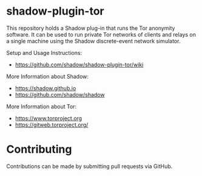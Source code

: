 # shadow-plugin-tor

This repository holds a Shadow plug-in that runs the Tor anonymity software.
It can be used to run private Tor networks of clients and relays on a 
single machine using the Shadow discrete-event network simulator.

Setup and Usage Instructions:
  + https://github.com/shadow/shadow-plugin-tor/wiki  

More Information about Shadow:
  + https://shadow.github.io
  + https://github.com/shadow/shadow

More Information about Tor:
  + https://www.torproject.org
  + https://gitweb.torproject.org/  

# Contributing

Contributions can be made by submitting pull requests via GitHub.
